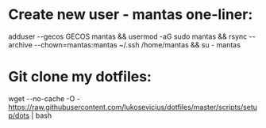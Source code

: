 # Create new user - mantas one-liner:
adduser --gecos GECOS mantas && usermod -aG sudo mantas && rsync --archive --chown=mantas:mantas ~/.ssh /home/mantas && su - mantas
# Git clone my dotfiles:
wget --no-cache -O - https://raw.githubusercontent.com/lukosevicius/dotfiles/master/scripts/setup/dots | bash